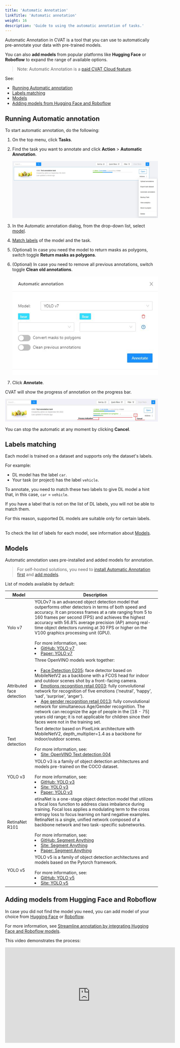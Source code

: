 ```yaml
---
title: 'Automatic Annotation'
linkTitle: 'Automatic annotation'
weight: 16
description: 'Guide to using the automatic annotation of tasks.'
---
```


Automatic Annotation in CVAT is a tool that you can use
to automatically pre-annotate your data with pre-trained models.

You can also **add models** from popular platforms
like **Hugging Face** or **Roboflow** to expand the
range of available options.

> Note: Automatic Annotation is a [paid CVAT Cloud feature](https://www.cvat.ai/pricing/cloud).

See:

- [Running Automatic annotation](#running-automatic-annotation)
- [Labels matching](#labels-matching)
- [Models](#models)
- [Adding models from Hugging Face and Roboflow](#adding-models-from-hugging-face-and-roboflow)

## Running Automatic annotation

To start automatic annotation, do the following:

1. On the top menu, click **Tasks**.
2. Find the task you want to annotate and click **Action** > **Automatic Annotation**.

   ![](/images/image119_detrac.jpg)

3. In the Automatic annotation dialog, from the drop-down list, select [model](#models).
4. [Match labels](#labels-matching) of the model and the task.
5. (Optional) In case you need the model to return masks as polygons, switch toggle **Return masks as polygons**.
6. (Optional) In case you need to remove all previous annotations, switch toggle **Clean old annotations**.

   ![](/images/image120.jpg)

7. Click **Annotate**.

CVAT will show the progress of annotation on the progress bar.

![Progress bar](/images/image121_detrac.jpg)

You can stop the automatic at any moment by clicking **Cancel**.

## Labels matching

Each model is trained on a dataset and supports only the dataset's labels.

For example:

- DL model has the label `car`.
- Your task (or project) has the label `vehicle`.

To annotate, you need to match these two labels to give
DL model a hint that, in this case, `car` = `vehicle`.

If you have a label that is not on the list
of DL labels, you will not be able to
match them.

For this reason, supported DL models are suitable only
for certain labels.

<br>To check the list of labels for each model, see information about [Models](#models).

## Models

Automatic annotation uses pre-installed and added models for annotation.

> For self-hosted solutions,
> you need to [install Automatic Annotation first](/docs/administration/advanced/installation_automatic_annotation/)
> and [add models](/docs/manual/advanced/models/).

List of models available by default:

<!--lint disable maximum-line-length-->

| Model                     | Description                                                                                                                                                                                                                                                                                                                                                                                                                                                                                                                                                                                                                                                                                                                                                                                                                                                                                                                                 |
| ------------------------- | ------------------------------------------------------------------------------------------------------------------------------------------------------------------------------------------------------------------------------------------------------------------------------------------------------------------------------------------------------------------------------------------------------------------------------------------------------------------------------------------------------------------------------------------------------------------------------------------------------------------------------------------------------------------------------------------------------------------------------------------------------------------------------------------------------------------------------------------------------------------------------------------------------------------------------------------- |
| Yolo v7                   | YOLOv7 is an advanced object detection model that outperforms other detectors in terms of both speed and accuracy. It can process frames at a rate ranging from 5 to 160 frames per second (FPS) and achieves the highest accuracy with 56.8% average precision (AP) among real-time object detectors running at 30 FPS or higher on the V100 graphics processing unit (GPU). <br><br> For more information, see: <li>[GitHub: YOLO v7](https://github.com/WongKinYiu/yolov7) <li>[Paper: YOLO v7](https://arxiv.org/pdf/2207.02696.pdf)                                                                                                                                                                                                                                                                                                                                                                                                    |
| Attributed face detection | Three OpenVINO models work together: <br><br><li> [Face Detection 0205](https://docs.openvino.ai/2023.0/omz_models_model_face_detection_0205.html): face detector based on MobileNetV2 as a backbone with a FCOS head for indoor and outdoor scenes shot by a front-facing camera. <li>[Emotions recognition retail 0003](https://docs.openvino.ai/2022.3/omz_models_model_emotions_recognition_retail_0003.html#emotions-recognition-retail-0003): fully convolutional network for recognition of five emotions (‘neutral’, ‘happy’, ‘sad’, ‘surprise’, ‘anger’). <li>[Age gender recognition retail 0013](https://docs.openvino.ai/2022.3/omz_models_model_age_gender_recognition_retail_0013.html): fully convolutional network for simultaneous Age/Gender recognition. The network can recognize the age of people in the [18 - 75] years old range; it is not applicable for children since their faces were not in the training set. |
| Text detection            | Text detector based on PixelLink architecture with MobileNetV2, depth_multiplier=1.4 as a backbone for indoor/outdoor scenes. <br><br> For more information, see: <li>[Site: OpenVINO Text detection 004](https://docs.openvino.ai/2023.0/omz_models_model_text_detection_0004.html)                                                                                                                                                                                                                                                                                                                                                                                                                                                                                                                                                                                                                                                        |
| YOLO v3                   | YOLO v3 is a family of object detection architectures and models pre-trained on the COCO dataset. <br><br> For more information, see: <li>[GitHub: YOLO v3](https://github.com/ultralytics/yolov3) <li>[Site: YOLO v3](https://docs.ultralytics.com/#yolov3) <li>[Paper: YOLO v3](https://arxiv.org/pdf/1804.02767v1.pdf)                                                                                                                                                                                                                                                                                                                                                                                                                                                                                                                                                                                                                   |
| RetinaNet R101            | etinaNet is a one-stage object detection model that utilizes a focal loss function to address class imbalance during training. Focal loss applies a modulating term to the cross entropy loss to focus learning on hard negative examples. RetinaNet is a single, unified network composed of a backbone network and two task-specific subnetworks. <br><br>For more information, see: <li>[GitHub: Segment Anything](https://github.com/facebookresearch/segment-anything) <li>[Site: Segment Anything](https://segment-anything.com/)<li>[Paper: Segment Anything](https://ai.facebook.com/research/publications/segment-anything/)                                                                                                                                                                                                                                                                                                       |
| YOLO v5                   | YOLO v5 is a family of object detection architectures and models based on the Pytorch framework. <br><br> For more information, see: <li>[GitHub: YOLO v5](https://github.com/ultralytics/yolov5) <li>[Site: YOLO v5](https://docs.ultralytics.com/#yolov5)                                                                                                                                                                                                                                                                                                                                                                                                                                                                                                                                                                                                                                                                                 |

<!--lint enable maximum-line-length-->

## Adding models from Hugging Face and Roboflow

In case you did not find the model you need, you can add model
of your choice from [Hugging Face](https://huggingface.co/)
or [Roboflow](https://roboflow.com/).

<!--lint disable maximum-line-length-->

For more information,
see [Streamline annotation by integrating Hugging Face and Roboflow models](https://www.cvat.ai/post/integrating-hugging-face-and-roboflow-models).

This video demonstrates the process:

<iframe width="560" height="315" src="https://www.youtube.com/embed/SbU3aB65W5s" title="YouTube video player" frameborder="0" allow="accelerometer; autoplay; clipboard-write; encrypted-media; gyroscope; picture-in-picture; web-share" allowfullscreen></iframe>

<!--lint enable maximum-line-length-->
